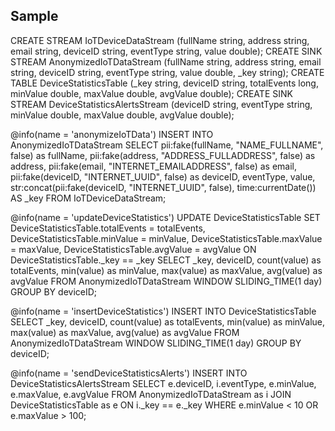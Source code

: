 ## Sample

CREATE STREAM IoTDeviceDataStream (fullName string, address string, email string, deviceID string, eventType string, value double);
CREATE SINK STREAM AnonymizedIoTDataStream (fullName string, address string, email string, deviceID string, eventType string, value double, _key string);
CREATE TABLE DeviceStatisticsTable (_key string, deviceID string, totalEvents long, minValue double, maxValue double, avgValue double);
CREATE SINK STREAM DeviceStatisticsAlertsStream (deviceID string, eventType string, minValue double, maxValue double, avgValue double);

@info(name = 'anonymizeIoTData')
INSERT INTO AnonymizedIoTDataStream
SELECT pii:fake(fullName, "NAME_FULLNAME", false) as fullName,
       pii:fake(address, "ADDRESS_FULLADDRESS", false) as address,
       pii:fake(email, "INTERNET_EMAILADDRESS", false) as email,
       pii:fake(deviceID, "INTERNET_UUID", false) as deviceID,
       eventType,
       value,
       str:concat(pii:fake(deviceID, "INTERNET_UUID", false), time:currentDate()) AS _key
FROM IoTDeviceDataStream;

@info(name = 'updateDeviceStatistics')
UPDATE DeviceStatisticsTable
SET DeviceStatisticsTable.totalEvents = totalEvents, DeviceStatisticsTable.minValue = minValue, DeviceStatisticsTable.maxValue = maxValue, DeviceStatisticsTable.avgValue = avgValue
ON DeviceStatisticsTable._key == _key
SELECT _key,
       deviceID,
       count(value) as totalEvents,
       min(value) as minValue,
       max(value) as maxValue,
       avg(value) as avgValue
FROM AnonymizedIoTDataStream WINDOW SLIDING_TIME(1 day)
GROUP BY deviceID;

@info(name = 'insertDeviceStatistics')
INSERT INTO DeviceStatisticsTable
SELECT _key,
       deviceID,
       count(value) as totalEvents,
       min(value) as minValue,
       max(value) as maxValue,
       avg(value) as avgValue
FROM AnonymizedIoTDataStream WINDOW SLIDING_TIME(1 day)
GROUP BY deviceID;

@info(name = 'sendDeviceStatisticsAlerts')
INSERT INTO DeviceStatisticsAlertsStream
SELECT e.deviceID, i.eventType, e.minValue, e.maxValue, e.avgValue
FROM AnonymizedIoTDataStream as i JOIN DeviceStatisticsTable as e
ON i._key == e._key
WHERE e.minValue < 10 OR e.maxValue > 100;